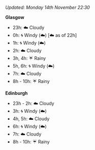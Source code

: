 *Updated: Monday 14th November 22:30*

**Glasgow**

* 23h: :cloud: Cloudy
* 0h: :cyclone: Windy (:cloud:) [:cloud: as of 22h]
* 1h: :cyclone: Windy (:cloud:)
* 2h: :cloud: Cloudy
* 3h, 4h: :umbrella: Rainy
* 5h, 6h: :cyclone: Windy (:cloud:)
* 7h: :cloud: Cloudy
* 8h - 10h: :umbrella: Rainy

**Edinburgh**

* 23h - 2h: :cloud: Cloudy
* 3h: :cyclone: Windy (:cloud:)
* 4h, 5h: :cloud: Cloudy
* 6h: :cyclone: Windy (:cloud:)
* 7h: :cloud: Cloudy
* 8h - 10h: :umbrella: Rainy
